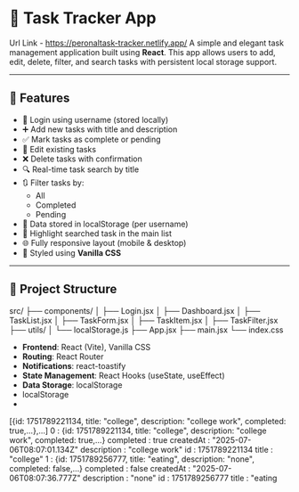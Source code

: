 # 📝 Task Tracker App
Url Link - https://peronaltask-tracker.netlify.app/
A simple and elegant task management application built using **React**. This app allows users to add, edit, delete, filter, and search tasks with persistent local storage support.

---

## 🚀 Features

- 🔐 Login using username (stored locally)
- ➕ Add new tasks with title and description
- ✅ Mark tasks as complete or pending
- 🔄 Edit existing tasks
- ❌ Delete tasks with confirmation
- 🔍 Real-time task search by title
- 🔃 Filter tasks by:
  - All
  - Completed
  - Pending
- 💾 Data stored in localStorage (per username)
- 🎯 Highlight searched task in the main list
- 🌐 Fully responsive layout (mobile & desktop)
- 🎨 Styled using **Vanilla CSS**

---

## 📁 Project Structure

src/
├── components/
│ ├── Login.jsx
│ ├── Dashboard.jsx
│ ├── TaskList.jsx
│ ├── TaskForm.jsx
│ ├── TaskItem.jsx
│ ├── TaskFilter.jsx
├── utils/
│ └── localStorage.js
├── App.jsx
├── main.jsx
└── index.css

- **Frontend**: React (Vite), Vanilla CSS
- **Routing**: React Router
- **Notifications**: react-toastify
- **State Management**: React Hooks (useState, useEffect)
- **Data Storage**: localStorage
- localStorage
- 
[{id: 1751789221134, title: "college", description: "college work", completed: true,…},…]
0
: 
{id: 1751789221134, title: "college", description: "college work", completed: true,…}
completed
: 
true
createdAt
: 
"2025-07-06T08:07:01.134Z"
description
: 
"college work"
id
: 
1751789221134
title
: 
"college"
1
: 
{id: 1751789256777, title: "eating", description: "none", completed: false,…}
completed
: 
false
createdAt
: 
"2025-07-06T08:07:36.777Z"
description
: 
"none"
id
: 
1751789256777
title
: 
"eating
